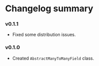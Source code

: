 Changelog summary
=================

### v0.1.1
* Fixed some distribution issues.

### v0.1.0
* Created `AbstractManyToManyField` class.
